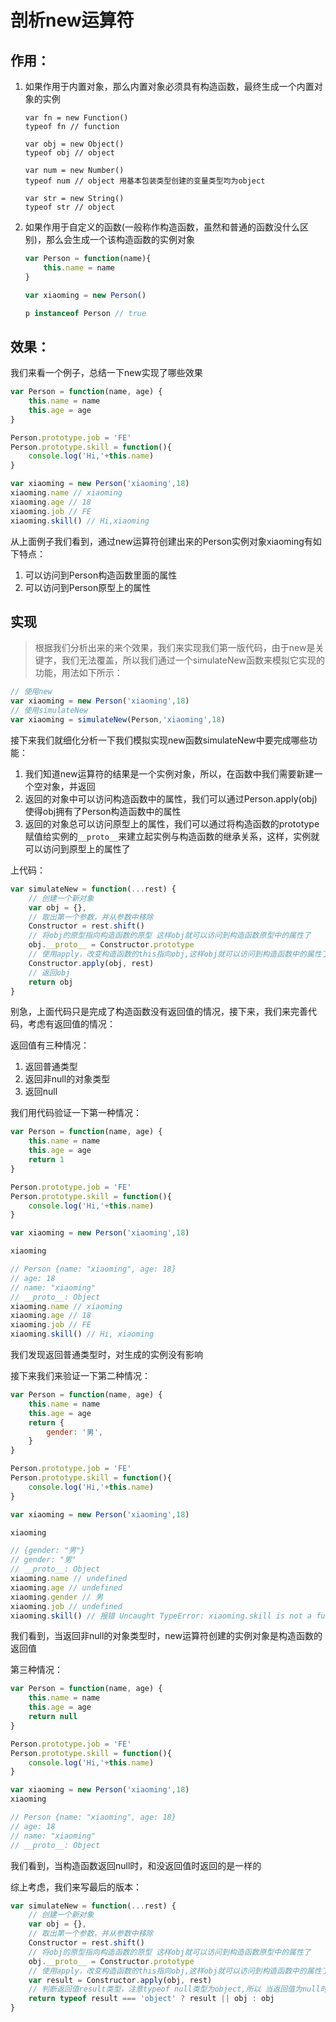 # 剖析new运算符

## 作用：

1. 如果作用于内置对象，那么内置对象必须具有构造函数，最终生成一个内置对象的实例

   ```
   var fn = new Function()
   typeof fn // function
   
   var obj = new Object()
   typeof obj // object
   
   var num = new Number()
   typeof num // object 用基本包装类型创建的变量类型均为object
   
   var str = new String()
   typeof str // object
   ```

2. ​	如果作用于自定义的函数(一般称作构造函数，虽然和普通的函数没什么区别)，那么会生成一个该构造函数的实例对象

   ```js
   var Person = function(name){
       this.name = name
   }
   
   var xiaoming = new Person()
   
   p instanceof Person // true
   ```

## 效果：

我们来看一个例子，总结一下new实现了哪些效果

```js
var Person = function(name, age) {
    this.name = name
    this.age = age
}

Person.prototype.job = 'FE'
Person.prototype.skill = function(){
	console.log('Hi,'+this.name)
}

var xiaoming = new Person('xiaoming',18)
xiaoming.name // xiaoming
xiaoming.age // 18
xiaoming.job // FE
xiaoming.skill() // Hi,xiaoming
```

从上面例子我们看到，通过new运算符创建出来的Person实例对象xiaoming有如下特点：

1. 可以访问到Person构造函数里面的属性
2. 可以访问到Person原型上的属性

## 实现

> 根据我们分析出来的来个效果，我们来实现我们第一版代码，由于new是关键字，我们无法覆盖，所以我们通过一个simulateNew函数来模拟它实现的功能，用法如下所示：

```js
// 使用new
var xiaoming = new Person('xiaoming',18)
// 使用simulateNew
var xiaoming = simulateNew(Person,'xiaoming',18)
```

接下来我们就细化分析一下我们模拟实现new函数simulateNew中要完成哪些功能：

1. 我们知道new运算符的结果是一个实例对象，所以，在函数中我们需要新建一个空对象，并返回
2. 返回的对象中可以访问构造函数中的属性，我们可以通过Person.apply(obj)使得obj拥有了Person构造函数中的属性
3. 返回的对象总可以访问原型上的属性，我们可以通过将构造函数的prototype赋值给实例的`__proto__`来建立起实例与构造函数的继承关系，这样，实例就可以访问到原型上的属性了

上代码：

```js
var simulateNew = function(...rest) {
    // 创建一个新对象
    var obj = {},
    // 取出第一个参数，并从参数中移除
    Constructor = rest.shift()
    // 将obj的原型指向构造函数的原型 这样obj就可以访问到构造函数原型中的属性了
    obj.__proto__ = Constructor.prototype
    // 使用apply，改变构造函数的this指向obj,这样obj就可以访问到构造函数中的属性了
    Constructor.apply(obj, rest)
    // 返回obj
    return obj
}
```

别急，上面代码只是完成了构造函数没有返回值的情况，接下来，我们来完善代码，考虑有返回值的情况：

返回值有三种情况：

1. 返回普通类型
2. 返回非null的对象类型
3. 返回null

我们用代码验证一下第一种情况：

```js
var Person = function(name, age) {
    this.name = name
    this.age = age
	return 1
}

Person.prototype.job = 'FE'
Person.prototype.skill = function(){
	console.log('Hi,'+this.name)
}

var xiaoming = new Person('xiaoming',18)

xiaoming

// Person {name: "xiaoming", age: 18}
// age: 18
// name: "xiaoming"
// __proto__: Object
xiaoming.name // xiaoming
xiaoming.age // 18
xiaoming.job // FE
xiaoming.skill() // Hi, xiaoming
```

我们发现返回普通类型时，对生成的实例没有影响

接下来我们来验证一下第二种情况：

```js
var Person = function(name, age) {
    this.name = name
    this.age = age
	return {
		gender: '男',
	}
}

Person.prototype.job = 'FE'
Person.prototype.skill = function(){
	console.log('Hi,'+this.name)
}

var xiaoming = new Person('xiaoming',18)

xiaoming

// {gender: "男"}
// gender: "男"
// __proto__: Object
xiaoming.name // undefined
xiaoming.age // undefined
xiaoming.gender // 男
xiaoming.job // undefined
xiaoming.skill() // 报错 Uncaught TypeError: xiaoming.skill is not a function
```

我们看到，当返回非null的对象类型时，new运算符创建的实例对象是构造函数的返回值

第三种情况：

```js
var Person = function(name, age) {
    this.name = name
    this.age = age
	return null
}

Person.prototype.job = 'FE'
Person.prototype.skill = function(){
	console.log('Hi,'+this.name)
}

var xiaoming = new Person('xiaoming',18)
xiaoming

// Person {name: "xiaoming", age: 18}
// age: 18
// name: "xiaoming"
// __proto__: Object
```

我们看到，当构造函数返回null时，和没返回值时返回的是一样的

综上考虑，我们来写最后的版本：

```js
var simulateNew = function(...rest) {
    // 创建一个新对象
    var obj = {},
    // 取出第一个参数，并从参数中移除
    Constructor = rest.shift()
    // 将obj的原型指向构造函数的原型 这样obj就可以访问到构造函数原型中的属性了
    obj.__proto__ = Constructor.prototype
    // 使用apply，改变构造函数的this指向obj,这样obj就可以访问到构造函数中的属性了
    var result = Constructor.apply(obj, rest)
    // 判断返回值result类型，注意typeof null类型为object,所以 当返回值为null时，和没有返回值一样，返回obj
    return typeof result === 'object' ? result || obj : obj
}
```

